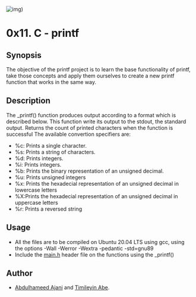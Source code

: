 ![img)](https://www.journaldev.com/wp-content/uploads/2020/08/C-printf-function.png)

# 0x11. C - printf

## Synopsis
The objective of the printf project is to learn the base functionality of printf, take those concepts and apply them ourselves to create a new printf function that works in the same way.

## Description
The _printf() function produces output according to a format which is described
below. This function write its output to the stdout, the standard output. Returns the count of printed characters when the function is successful
The available convertion specifiers are:
+ %c: Prints a single character.
+ %s: Prints a string of characters.
+ %d: Prints integers.
+ %i: Prints integers.
+ %b: Prints the binary representation of an unsigned decimal.
+ %u: Prints unsigned integers
+ %x: Prints the hexadecial representation of an unsigned decimal in lowercase letters
+ %X:Prints the hexadecial representation of an unsigned decimal in uppercase letters
+ %r: Prints a reversed string

## Usage
+ All the files are to be compiled on Ubuntu 20.04 LTS using gcc, using the options -Wall -Werror -Wextra -pedantic -std=gnu89
+ Include the [main.h](./main.h) header file on the functions using the _printf()

## Author 
+ [Abdulhameed Ajani](https://github.com/Elhameed) and [Timileyin Abe](https://github.com/A-OT).
